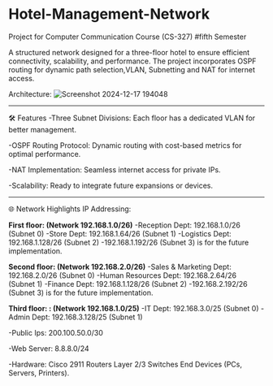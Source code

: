 # Hotel-Management-Network
 Project for Computer Communication Course (CS-327) #fifth Semester

A structured network designed for a three-floor hotel to ensure efficient connectivity, scalability, and performance. The project incorporates OSPF routing for dynamic path selection,VLAN, Subnetting and NAT for internet access.


Architecture:
 ![Screenshot 2024-12-17 194048](https://github.com/user-attachments/assets/1d2d1cf1-31d2-4414-ba38-7c90a3a63416)



-----
🛠️ Features
-Three Subnet Divisions:
Each floor has a dedicated VLAN for better management.


-OSPF Routing Protocol:
Dynamic routing with cost-based metrics for optimal performance.


-NAT Implementation:
Seamless internet access for private IPs.


-Scalability:
Ready to integrate future expansions or devices.



------
🌐 Network Highlights
IP Addressing: 

**First floor: (Network 192.168.1.0/26)** 
-Reception Dept: 192.168.1.0/26   (Subnet 0) 
-Store Dept: 192.168.1.64/26   (Subnet 1) 
-Logistics Dept: 192.168.1.128/26   (Subnet 2) 
-192.168.1.192/26  (Subnet 3) is for the future implementation.  

**Second floor: (Network 192.168.2.0/26)** 
-Sales & Marketing Dept: 192.168.2.0/26   (Subnet 0) 
-Human Resources Dept: 192.168.2.64/26   (Subnet 1) 
-Finance Dept: 192.168.1.128/26   (Subnet 2) 
-192.168.2.192/26  (Subnet 3) is for the future implementation.  

**Third floor: : (Network 192.168.1.0/25)** 
-IT Dept: 192.168.3.0/25   (Subnet 0) 
-Admin Dept: 192.168.3.128/25   (Subnet 1) 


-Public Ips: 
200.100.50.0/30 


-Web Server: 
8.8.8.0/24


-Hardware:
Cisco 2911 Routers
Layer 2/3 Switches
End Devices (PCs, Servers, Printers).



